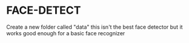 # FACE-DETECT
Create a new folder called "data"
this isn't the best face detector but it works good enough for a basic face recognizer
